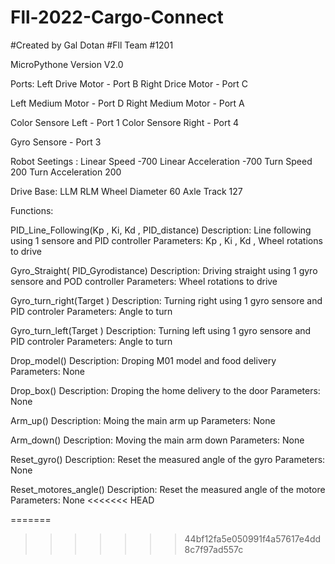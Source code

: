 # Fll-2022-Cargo-Connect
#Created by Gal Dotan
#Fll Team #1201

MicroPythone Version V2.0


Ports:
Left Drive Motor - Port B
Right Drice Motor - Port C

Left Medium Motor - Port D
Right Medium Motor - Port A

Color Sensore Left - Port 1
Color Sensore Right - Port 4

Gyro Sensore - Port 3


Robot Seetings :
Linear Speed -700
Linear Acceleration -700
Turn Speed 200
Turn Acceleration 200

Drive Base:
LLM
RLM
Wheel Diameter 60
Axle Track 127  
  
  
Functions:

PID_Line_Following(Kp , Ki, Kd  , PID_distance)
Description: Line following using 1 sensore and PID controller
Parameters: Kp , Ki , Kd , Wheel rotations to drive

Gyro_Straight( PID_Gyrodistance)
Description: Driving straight using 1 gyro sensore and POD controller
Parameters:  Wheel rotations to drive

Gyro_turn_right(Target )
Description: Turning right using 1 gyro sensore and PID controler
Parameters:  Angle to turn

Gyro_turn_left(Target )
Description: Turning left using 1 gyro sensore and PID controler
Parameters:  Angle to turn

Drop_model()
Description: Droping M01 model and food delivery
Parameters:  None

Drop_box()
Description: Droping the home delivery to the door
Parameters:  None

Arm_up()
Description: Moing the main arm up
Parameters:  None

Arm_down()
Description: Moving the main arm down
Parameters:  None

Reset_gyro()
Description: Reset the measured angle of the gyro
Parameters:  None

Reset_motores_angle()
Description: Reset the measured angle of the motore
Parameters:  None
<<<<<<< HEAD

=======
>>>>>>> 44bf12fa5e050991f4a57617e4dd8c7f97ad557c
